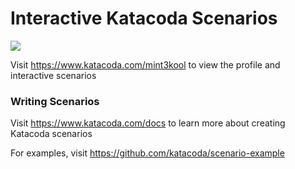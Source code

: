 # Interactive Katacoda Scenarios

[![](http://shields.katacoda.com/katacoda/mint3kool/count.svg)](https://www.katacoda.com/mint3kool "Get your profile on Katacoda.com")

Visit https://www.katacoda.com/mint3kool to view the profile and interactive scenarios

### Writing Scenarios
Visit https://www.katacoda.com/docs to learn more about creating Katacoda scenarios

For examples, visit https://github.com/katacoda/scenario-example
